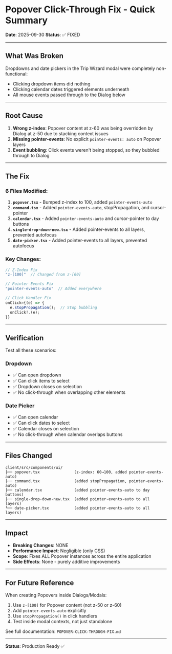 # Popover Click-Through Fix - Quick Summary

**Date**: 2025-09-30
**Status**: ✅ FIXED

---

## What Was Broken

Dropdowns and date pickers in the Trip Wizard modal were completely non-functional:

- Clicking dropdown items did nothing
- Clicking calendar dates triggered elements underneath
- All mouse events passed through to the Dialog below

---

## Root Cause

1. **Wrong z-index**: Popover content at z-60 was being overridden by Dialog at z-50 due to stacking context issues
2. **Missing pointer-events**: No explicit `pointer-events: auto` on Popover layers
3. **Event bubbling**: Click events weren't being stopped, so they bubbled through to Dialog

---

## The Fix

### 6 Files Modified:

1. **`popover.tsx`** - Bumped z-index to 100, added `pointer-events-auto`
2. **`command.tsx`** - Added `pointer-events-auto`, stopPropagation, and cursor-pointer
3. **`calendar.tsx`** - Added `pointer-events-auto` and cursor-pointer to day buttons
4. **`single-drop-down-new.tsx`** - Added pointer-events to all layers, prevented autofocus
5. **`date-picker.tsx`** - Added pointer-events to all layers, prevented autofocus

### Key Changes:

```typescript
// Z-Index Fix
"z-[100]"  // Changed from z-[60]

// Pointer Events Fix
"pointer-events-auto"  // Added everywhere

// Click Handler Fix
onClick={(e) => {
  e.stopPropagation();  // Stop bubbling
  onClick?.(e);
}}
```

---

## Verification

Test all these scenarios:

### Dropdown

- ✅ Can open dropdown
- ✅ Can click items to select
- ✅ Dropdown closes on selection
- ✅ No click-through when overlapping other elements

### Date Picker

- ✅ Can open calendar
- ✅ Can click dates to select
- ✅ Calendar closes on selection
- ✅ No click-through when calendar overlaps buttons

---

## Files Changed

```
client/src/components/ui/
├── popover.tsx               (z-index: 60→100, added pointer-events-auto)
├── command.tsx               (added stopPropagation, pointer-events-auto)
├── calendar.tsx              (added pointer-events-auto to day buttons)
├── single-drop-down-new.tsx  (added pointer-events-auto to all layers)
└── date-picker.tsx           (added pointer-events-auto to all layers)
```

---

## Impact

- **Breaking Changes**: NONE
- **Performance Impact**: Negligible (only CSS)
- **Scope**: Fixes ALL Popover instances across the entire application
- **Side Effects**: None - purely additive improvements

---

## For Future Reference

When creating Popovers inside Dialogs/Modals:

1. Use `z-[100]` for Popover content (not z-50 or z-60)
2. Add `pointer-events-auto` explicitly
3. Use `stopPropagation()` in click handlers
4. Test inside modal contexts, not just standalone

See full documentation: `POPOVER-CLICK-THROUGH-FIX.md`

---

**Status**: Production Ready ✅
